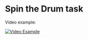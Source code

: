 # Spin the Drum task
Video example:

[![Video Example](http://img.youtube.com/vi/PjiaARzodLQ/0.jpg)](https://youtu.be/PjiaARzodLQ)
